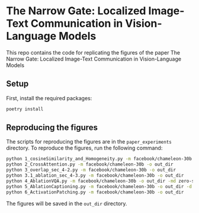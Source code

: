 # The Narrow Gate: Localized Image-Text Communication in Vision-Language Models

This repo contains the code for replicating the figures of the paper The Narrow Gate: Localized Image-Text Communication in Vision-Language Models

## Setup
First, install the required packages:
```bash
poetry install
```

## Reproducing the figures
The scripts for reproducing the figures are in the `paper_experiments` directory. To reproduce the figures, run the following command:
```bash
python 1_cosineSimilarity_and_Homogeneity.py -m facebook/chameleon-30b -o out_dir
python 2_CrossAttention.py -m facebook/chameleon-30b -o out_dir
python 3_overlap_sec_4-2.py -m facebook/chameleon-30b -o out_dir
python 3.1_ablation_sec_4-3.py -m facebook/chameleon-30b -o out_dir 
python 4_AblationVQA.py -m facebook/chameleon-30b -o out_dir -md zero-shot -n 2000 -a {@end-image,@random-image, @last-image}
python 5_AblationCaptioning.py -m facebook/chameleon-30b -o out_dir -d {coco, flickr} -n 2000 -a {@end-image,@random-image, @last-image}
python 6_ActivationPatching.py -m facebook/chameleon-30b -o out_dir
```

The figures will be saved in the `out_dir` directory.
